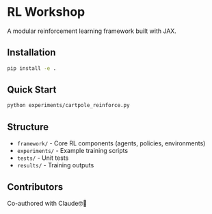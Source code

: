 # RL Workshop

A modular reinforcement learning framework built with JAX.

## Installation

```bash
pip install -e .
```

## Quick Start

```bash
python experiments/cartpole_reinforce.py
```

## Structure

- `framework/` - Core RL components (agents, policies, environments)
- `experiments/` - Example training scripts
- `tests/` - Unit tests
- `results/` - Training outputs

## Contributors

Co-authored with Claude🤓🤖